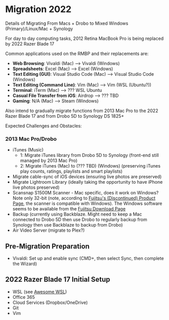 Migration 2022
==============

Details of Migrating From Macs + Drobo to Mixed Windows (Primary)/Linux/Mac + Synology


For day to day computing tasks, 2012 Retina MacBook Pro is being replaced by 2022 Razer Blade 17

Common applications used on the RMBP and their replacements are:

- **Web Browsing**: Vivaldi (Mac) --> Vivaldi (Windows)
- **Spreadsheets**: Excel (Mac) --> Excel (Windows)
- **Text Editing (GUI)**: Visual Studio Code (Mac) --> Visual Studio Code (Windows)
- **Text Editing (Command Line)**: Vim (Mac) --> Vim (WSL (Ubuntu?))
- **Terminal**: iTerm (Mac) --> ??? WSL Ubuntu
- **Casual File Transfer from iOS**: Airdrop --> ??? TBD
- **Gaming**: N/A (Mac) --> Steam (Windows)


Also intend to gradually migrate functions from 2013 Mac Pro to the 2022 Razer Blade 17 and from Drobo 5D to Synology DS 1825+


Expected Challenges and Obstacles:

### 2013 Mac Pro/Drobo ###

- iTunes (Music)
  - 1: Migrate iTunes library from Drobo 5D to Synology (front-end still managed by 2013 Mac Pro)
  - 2: Migrate iTunes (Mac) to (??? TBD) (Windows) (preserving iTunes play counts, ratings, playlists and smart playlists)
- Migrate cable-sync of iOS devices (ensuring live photos are preserved)
- Migrate Lightroom Library (ideally taking the opportunity to have iPhone live photos preserved)
- Scansnap S1500M Scanner - Mac specific, does it work on Windows? Note only 32-bit (note, according to [Fujitsu's (Discontinued) Product Page][fuji01], the scanner is compatible with Windows). The Windows software seems to be available from the [Fujitsu Download Page][fuji02]
- Backup (currently using Backblaze. Might need to keep a Mac connected to Drobo 5D then use Drobo to regularly backup from Synology then use Backblaze to backup from Drobo)
- Air Video Server (migrate to Plex?)


Pre-Migration Preparation
-------------------------

- Vivaldi: Set up and enable sync (CMD+, then select Sync, then complete the Wizard)



2022 Razer Blade 17 Initial Setup
---------------------------------

- WSL (see [Awesome WSL][gith01])
- Office 365
- Cloud Services (Dropbox/OneDrive)
- Git
- Vim










[fuji01]: https://www.fujitsu.com/ca/en/products/computing/peripheral/scanners/scansnap/discontinued/s1500m/s1500m.html
[fuji02]: https://www.fujitsu.com/global/support/products/computing/peripheral/scanners/scansnap/software/s1500.html
[gith01]: https://github.com/sirredbeard/Awesome-WSL
